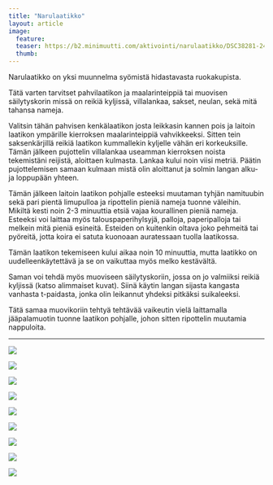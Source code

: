 ```yaml
---
title: "Narulaatikko"
layout: article
image:
  feature:
  teaser: https://b2.minimuutti.com/aktivointi/narulaatikko/DSC38281-245px.jpg
  thumb:
---
```


Narulaatikko on yksi muunnelma syömistä hidastavasta ruokakupista.

Tätä varten tarvitset pahvilaatikon ja maalarinteippiä tai muovisen säilytyskorin missä on reikiä kyljissä, villalankaa, sakset, neulan, sekä mitä tahansa nameja.

Valitsin tähän pahvisen kenkälaatikon josta leikkasin kannen pois ja laitoin laatikon ympärille kierroksen maalarinteippiä vahvikkeeksi. Sitten tein saksenkärjillä reikiä laatikon kummallekin kyljelle vähän eri korkeuksille. Tämän jälkeen pujottelin villalankaa useamman kierroksen noista tekemistäni reijistä, aloittaen kulmasta. Lankaa kului noin viisi metriä. Päätin pujottelemisen samaan kulmaan mistä olin aloittanut ja solmin langan alku- ja loppupään yhteen.

Tämän jälkeen laitoin laatikon pohjalle esteeksi muutaman tyhjän namituubin sekä pari pientä limupulloa ja ripottelin pieniä nameja tuonne väleihin. Mikiltä kesti noin 2-3 minuuttia etsiä vajaa kourallinen pieniä nameja. Esteeksi voi laittaa myös talouspaperihylsyjä, palloja, paperipalloja tai melkein mitä pieniä esineitä. Esteiden on kuitenkin oltava joko pehmeitä tai pyöreitä, jotta koira ei satuta kuonoaan auratessaan tuolla laatikossa.

Tämän laatikon tekemiseen kului aikaa noin 10 minuuttia, mutta laatikko on uudelleenkäytettävä ja se on vaikuttaa myös melko kestävältä.

Saman voi tehdä myös muoviseen säilytyskoriin, jossa on jo valmiiksi reikiä kyljissä (katso alimmaiset kuvat). Siinä käytin langan sijasta kangasta vanhasta t-paidasta, jonka olin leikannut yhdeksi pitkäksi suikaleeksi.

Tätä samaa muovikoriin tehtyä tehtävää vaikeutin vielä laittamalla jääpalamuotin tuonne laatikon pohjalle, johon sitten ripottelin muutamia nappuloita.

---

![](https://b2.minimuutti.com/aktivointi/narulaatikko/DSC38289-800px.jpg)

![](https://b2.minimuutti.com/aktivointi/narulaatikko/DSC38369-800px.jpg)

![](https://b2.minimuutti.com/aktivointi/narulaatikko/DSC38605-800px.jpg)

![](https://b2.minimuutti.com/aktivointi/narulaatikko/DSC38663-800px.jpg)

![](https://b2.minimuutti.com/aktivointi/narulaatikko/DSC38281-800px.jpg)

![](https://b2.minimuutti.com/aktivointi/narulaatikko/DSC41459-800px.jpg)

![](https://b2.minimuutti.com/aktivointi/narulaatikko/DSC41461-800px.jpg)

![](https://b2.minimuutti.com/aktivointi/narulaatikko/DSC41478-800px.jpg)

![](https://b2.minimuutti.com/aktivointi/narulaatikko/DSC48263-800px.jpg)

